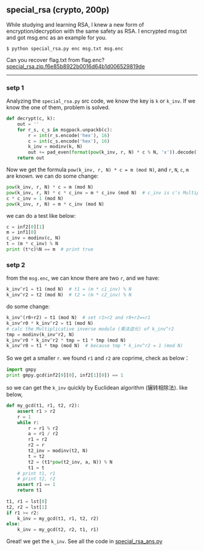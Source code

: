 ## special_rsa (crypto, 200p)


While studying and learning RSA, I knew a new form of encryption/decryption with the same safety as RSA.
I encrypted msg.txt and got msg.enc as an example for you.
```shell
$ python special_rsa.py enc msg.txt msg.enc
```
Can you recover flag.txt from flag.enc?  
[special_rsa.zip.f6e85b8922b0016d64b1d006529819de](./special_rsa.zip.f6e85b8922b0016d64b1d006529819de)

---------------------------------------

### setp 1
Analyzing the `special_rsa.py` src code, we know the key is `k` or `k_inv`. If we know the one of them, problem is solved.
```python
def decrypt(c, k):
    out = ''
    for r_s, c_s in msgpack.unpackb(c):
        r = int(r_s.encode('hex'), 16)
        c = int(c_s.encode('hex'), 16)
        k_inv = modinv(k, N)
        out += pad_even(format(pow(k_inv, r, N) * c % N, 'x')).decode('hex')
    return out
```  

Now we get the formula `pow(k_inv, r, N) * c = m (mod N)`, and `r`, `N`, `c`, `m` are known.
we can do some change:
```python
pow(k_inv, r, N) * c = m (mod N)
pow(k_inv, r, N) * c * c_inv = m * c_inv (mod N)  # c_inv is c's Multiplicative inverse modulo (乘法逆元) 
c * c_inv = 1 (mod N)
pow(k_inv, r, N) = m * c_inv (mod N)
```

we can do a test like below: 
```python
c = inf2[0][1]
m = inf1[0]
c_inv = modinv(c, N)  
t = (m * c_inv) % N 
print (t*c)%N == m  # print true
```

### setp 2
from the `msg.enc`, we can know there are two `r`, and we have: 
```python
k_inv^r1 = t1 (mod N)  # t1 = (m * c1_inv) % N
k_inv^r2 = t2 (mod N)  # t2 = (m * c2_inv) % N
```

do some change: 
```python
k_inv^(r0+r2) = t1 (mod N)  # set r1>r2 and r0+r2==r1
k_inv^r0 * k_inv^r2 = t1 (mod N)
# calc the Multiplicative inverse modulo (乘法逆元) of k_inv^r2
tmp = modinv(k_inv^r2, N) 
k_inv^r0 * k_inv^r2 * tmp = t1 * tmp (mod N)
k_inv^r0 = t1 * tmp (mod N)  # because tmp * k_inv^r2 = 1 (mod N)
```

So we get a smaller `r`. we found `r1` and `r2` are coprime, check as below：
```python
import gmpy
print gmpy.gcd(inf2[0][0], inf2[1][0]) == 1
```

so we can get the `k_inv` quickly by Euclidean algorithm (辗转相除法). like below,
```python
def my_gcd(t1, r1, t2, r2): 
    assert r1 > r2   
    r = 1     
    while r:
        r = r1 % r2
        a = r1 / r2       
        r1 = r2         
        r2 = r
        t2_inv = modinv(t2, N)
        t = t2 
        t2 = (t1*pow(t2_inv, a, N)) % N
        t1 = t 
    # print t1, r1 
    # print t2, r2 
    assert r1 == 1
    return t1
    
t1, r1 = lst[0]
t2, r2 = lst[1]
if r1 >= r2:
    k_inv = my_gcd(t1, r1, t2, r2)
else:
    k_inv = my_gcd(t2, r2, t1, r1)
```

Great! we get the `k_inv`. See all the code in [special_rsa_ans.py](./special_rsa_ans.py)